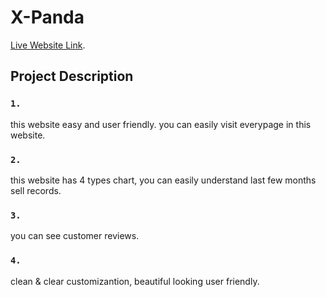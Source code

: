 # X-Panda

[Live Website Link](https://x-panda07.netlify.app).

## Project Description

### `1.`
this website easy and user friendly. you can easily visit everypage in this website.

### `2.`
this website has 4 types chart, you can easily understand last few months sell records.

### `3.`
you can see customer reviews.

###  `4.`
clean & clear customizantion, beautiful looking user friendly.
